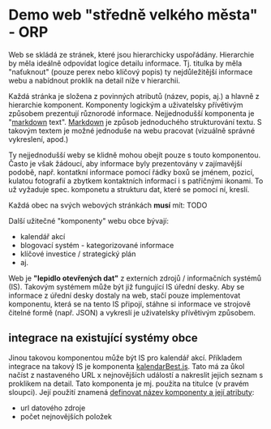 # Demo web "středně velkého města" - ORP

Web se skládá ze stránek, které jsou hierarchicky uspořádány.
Hierarchie by měla ideálně odpovídat logice detailu informace.
Tj. titulka by měla "naťuknout" (pouze perex nebo klíčový popis) ty nejdůležitější informace webu a nabídnout proklik na detail níže v hierarchii.

Každá stránka je složena z povinných atributů (název, popis, aj.)
a hlavně z hierarchie komponent.
Komponenty logickým a uživatelsky přívětivým způsobem prezentují různorodé informace.
Nejjednodušší komponenta je "[markdown](https://cs.wikipedia.org/wiki/Markdown) text".
[Markdown](https://cs.wikipedia.org/wiki/Markdown) je způsob jednoduchého strukturování textu.
S takovým textem je možné jednoduše na webu pracovat (vizuálně správné vykreslení, apod.)

Ty nejjednodušší weby se klidně mohou obejít pouze s touto komponentou.
Často je však žádoucí, aby informace byly prezentovány v zajímavější podobě,
např. kontatkní informace pomocí řádky boxů se jménem, pozicí, kulatou fotografií
a zbytkem kontaktních informací i s patřičnými ikonami.
To už vyžaduje spec. komponetu a strukturu dat, které se pomocí ní, kreslí.

Každá obec na svých webových stránkách __musí__ mít:
TODO

Další užitečné "komponenty" webu obce bývají:
- kalendář akcí
- blogovací systém - kategorizované informace
- klíčové investice / strategický plán
- aj.

Web je __"lepidlo otevřených dat"__ z externích zdrojů / informačních systémů (IS).
Takovým systémem může být již fungující IS úřední desky.
Aby se informace z úřední desky dostaly na web, stačí pouze implementovat komponentu,
která se na tento IS připojí, stáhne si informace ve strojově čitelné formě (např. JSON)
a vykreslí je uživatelsky přívětivým způsobem.

## integrace na existující systémy obce

Jinou takovou komponentou může být IS pro kalendář akcí.
Příkladem integrace na takový IS je komponenta [kalendarBest.js](_service/components/kalendarBest.js).
Tato má za ůkol načíst z nastaveného URL x nejnovějších událostí 
a nakreslit jejich seznam s proklikem na detail.
Tato komponenta je mj. použita na titulce (v pravém sloupci).
Její použití znamená [definovat název komponenty a její atributy](index.yaml#L65):
- url datového zdroje
- počet nejnovějších položek